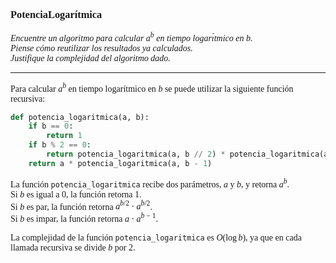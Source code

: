 <font face = "LaTeX">

### PotenciaLogarítmica
*Encuentre un algoritmo para calcular $a^b$ en tiempo logarı́tmico en b.\
Piense cómo reutilizar los resultados ya calculados.\
Justifique la complejidad del algoritmo dado.*

---

Para calcular $a^b$ en tiempo logarítmico en $b$ se puede utilizar la siguiente función recursiva:

```python
def potencia_logaritmica(a, b):
    if b == 0:
        return 1
    if b % 2 == 0:
        return potencia_logaritmica(a, b // 2) * potencia_logaritmica(a, b // 2)
    return a * potencia_logaritmica(a, b - 1)
```

La función `potencia_logaritmica` recibe dos parámetros, $a$ y $b$, y retorna $a^b$.\
Si $b$ es igual a 0, la función retorna 1.\
Si $b$ es par, la función retorna $a^{b/2} \cdot a^{b/2}$.\
Si $b$ es impar, la función retorna $a \cdot a^{b-1}$.

La complejidad de la función `potencia_logaritmica` es $O(\log b)$, ya que en cada llamada recursiva se divide $b$ por 2.


</font>
